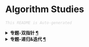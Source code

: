 Algorithm Studies
===

<font color="LightGrey"><i> `This README is Auto-generated` </i></font>

<details><summary><b> 专题-双指针 <a href="专题-双指针.md">¶</a></b></summary>

- [三数之和（3Sum）](专题-双指针.md#三数之和3sum)
- [最接近的三数之和（3Sum Closest）](专题-双指针.md#最接近的三数之和3sum-closest)

</details>

<details><summary><b> 专题-递归&迭代 <a href="专题-递归&迭代.md">¶</a></b></summary>

- [合并两个有序链表](专题-递归&迭代.md#合并两个有序链表)

</details>

